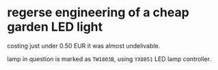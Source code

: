 # regerse engineering of a cheap garden LED light

costing just under 0.50 EUR it was almost undelivable.

lamp in question is marked as `TW1803B`, using `YX8051` LED lamp controller.
